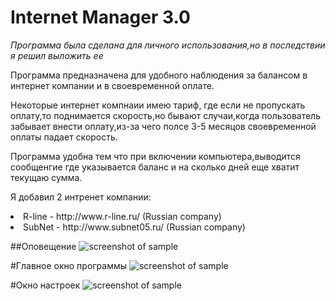 # Internet Manager 3.0

*Программа была сделана для личного использования,но в последствии я решил выложить ее*

Программа предназначена для удобного наблюдения за балансом в интернет компании и в своевременной оплате.

Некоторые интернет компнаии имею тариф, где если не пропускать оплату,то поднимается скорость,но бывают случаи,когда пользователь забывает 
внести оплату,из-за чего полсе 3-5 месяцов своевременной оплаты падает скорость.

Программа удобна тем что при включении компьютера,выводится сообщенгие где указывается баланс и на сколько дней еще хватит текущаю сумма.

Я добавил 2 интренет компании:
<li>R-line - http://www.r-line.ru/ (Russian company)
<li>SubNet - http://www.subnet05.ru/ (Russian company)


##Оповещение
![screenshot of sample](https://github.com/lif0/InternetManager-CSharp/blob/master/for%20github/Notification.png)

#Главное окно программы
![screenshot of sample](https://github.com/lif0/InternetManager-CSharp/blob/master/for%20github/main.png)

#Окно настроек
![screenshot of sample](https://github.com/lif0/InternetManager-CSharp/blob/master/for%20github/settings.png)
